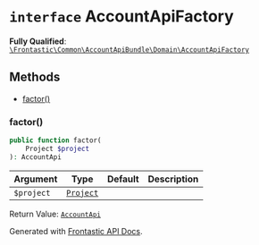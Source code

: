 # `interface`  AccountApiFactory

**Fully Qualified**: [`\Frontastic\Common\AccountApiBundle\Domain\AccountApiFactory`](../../../../src/php/AccountApiBundle/Domain/AccountApiFactory.php)

## Methods

* [factor()](#factor)

### factor()

```php
public function factor(
    Project $project
): AccountApi
```

Argument|Type|Default|Description
--------|----|-------|-----------
`$project`|[`Project`](../../ReplicatorBundle/Domain/Project.md)||

Return Value: [`AccountApi`](AccountApi.md)

Generated with [Frontastic API Docs](https://github.com/FrontasticGmbH/apidocs).
